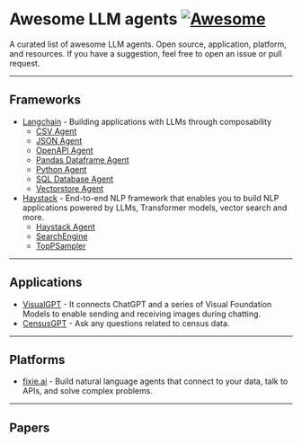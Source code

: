 # Awesome LLM agents [![Awesome](https://cdn.rawgit.com/sindresorhus/awesome/d7305f38d29fed78fa85652e3a63e154dd8e8829/media/badge.svg)](https://github.com/sindresorhus/awesome)

A curated list of awesome LLM agents. Open source, application, platform, and resources. If you have a suggestion, feel free to open an issue or pull request.

---

## Frameworks

* [Langchain](https://github.com/hwchase17/langchain) - Building applications with LLMs through composability
    * [CSV Agent](https://python.langchain.com/en/latest/modules/agents/toolkits/examples/csv.html)
    * [JSON Agent](https://python.langchain.com/en/latest/modules/agents/toolkits/examples/json.html)
    * [OpenAPI Agent](https://python.langchain.com/en/latest/modules/agents/toolkits/examples/openapi.html)
    * [Pandas Dataframe Agent](https://python.langchain.com/en/latest/modules/agents/toolkits/examples/pandas.html)
    * [Python Agent](https://python.langchain.com/en/latest/modules/agents/toolkits/examples/python.html)
    * [SQL Database Agent](https://python.langchain.com/en/latest/modules/agents/toolkits/examples/sql_database.html)
    * [Vectorstore Agent](https://python.langchain.com/en/latest/modules/agents/toolkits/examples/vectorstore.html)
* [Haystack](https://github.com/deepset-ai/haystack) - End-to-end NLP framework that enables you to build NLP applications powered by LLMs, Transformer models, vector search and more.
    * [Haystack Agent](https://docs.haystack.deepset.ai/docs/agent)
    * [SearchEngine](https://docs.haystack.deepset.ai/docs/search_engine)
    * [TopPSampler](https://docs.haystack.deepset.ai/docs/toppsampler)


---
## Applications

* [VisualGPT](https://github.com/microsoft/visual-chatgpt) - It connects ChatGPT and a series of Visual Foundation Models to enable sending and receiving images during chatting.
* [CensusGPT](https://censusgpt.com/) - Ask any questions related to census data.

---
## Platforms

* [fixie.ai](https://www.fixie.ai/) - Build natural language agents that connect to your data, talk to APIs, and solve complex problems.


---
## Papers
